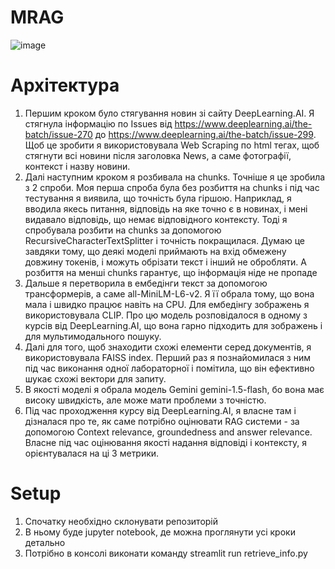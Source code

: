# MRAG
![image](https://github.com/user-attachments/assets/cd1d9c74-8094-4aa1-9876-97dc6ef840ef)

# Архітектура
1. Першим кроком було стягування новин зі сайту DeepLearning.AI. Я стягнула інформацію по Issues від https://www.deeplearning.ai/the-batch/issue-270 до https://www.deeplearning.ai/the-batch/issue-299. Щоб це зробити я використовувала Web Scraping по html тегах, щоб стягнути всі новини після заголовка News, а саме фотографії, контекст і назву новини.
2. Далі наступним кроком я розбивала на chunks. Точніше я це зробила з 2 спроби. Моя перша спроба була без розбиття на chunks і під час тестування я виявила, що точність була гіршою. Наприклад, я вводила якесь питання, відповідь на яке точно є в новинах, і мені видавало відповідь, що немає відповідного контексту. Тоді я спробувала розбити на chunks за допомогою RecursiveCharacterTextSplitter і точність покращилася. Думаю це завдяки тому, що деякі моделі приймають на вхід обмежену довжину токенів, і можуть обрізати текст і інший не обробляти. А розбиття на менші chunks гарантує, що інформація ніде не пропаде
3. Дальше я перетворила в ембедінги текст за допомогою трансформерів, а саме all-MiniLM-L6-v2. Я її обрала тому, що вона мала і швидко працює навіть на CPU. Для ембедінгу зображень я використовувала CLIP. Про цю модель розповідалося в одному з курсів від DeepLearning.AI, що вона гарно підходить для зображень і для мультимодального пошуку.
4. Далі для того, щоб знаходити схожі елементи серед документів, я використовувала FAISS index. Перший раз я познайомилася з ним під час виконання одної лабораторної і помітила, що він ефективно шукає схожі вектори для запиту.
5. В якості моделі я обрала модель Gemini gemini-1.5-flash, бо вона має високу швидкість, але може мати проблеми з точністю.
6. Під час проходження курсу від DeepLearning.AI, я власне там і дізналася про те, як саме потрібно оцінювати RAG системи - за допомогою Context relevance, groundedness and answer relevance. Власне під час оцінювання якості надання відповіді і контексту, я орієнтувалася на ці 3 метрики.

# Setup
1. Спочатку необхідно склонувати репозиторій
2. В ньому буде jupyter notebook, де можна проглянути усі кроки детально
3. Потрібно в консолі виконати команду streamlit run retrieve_info.py 
